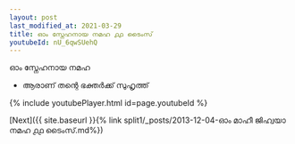 ```yaml
---
layout: post
last_modified_at: 2021-03-29
title: ഓം സ്നേഹനായ നമഹ ൧൧ ടൈംസ്
youtubeId: nU_6qwSUehQ
---
```

 
 
 ഓം സ്നേഹനായ നമഹ 
 
 -  ആരാണ് തന്റെ ഭക്തർക്ക് സുഹൃത്ത് 
 
  
 
  
 
 
 
 
 
 


{% include youtubePlayer.html id=page.youtubeId %}
 
[Next]({{ site.baseurl }}{% link  split1/_posts/2013-12-04-ഓം മാഹീ ജിഹ്വയാ നമഹ ൧൧ ടൈംസ്.md%})
 

